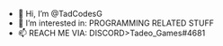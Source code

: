 - 👋 Hi, I’m @TadCodesG
- 👀 I’m interested in: PROGRAMMING RELATED STUFF
- 📫 REACH ME VIA: DISCORD>Tadeo_Games#4681
